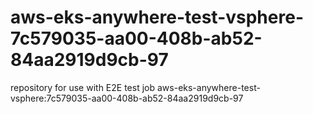 # aws-eks-anywhere-test-vsphere-7c579035-aa00-408b-ab52-84aa2919d9cb-97
repository for use with E2E test job aws-eks-anywhere-test-vsphere:7c579035-aa00-408b-ab52-84aa2919d9cb-97

